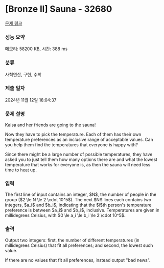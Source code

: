 # [Bronze II] Sauna - 32680 

[문제 링크](https://www.acmicpc.net/problem/32680) 

### 성능 요약

메모리: 58200 KB, 시간: 388 ms

### 분류

사칙연산, 구현, 수학

### 제출 일자

2024년 11월 12일 16:04:37

### 문제 설명

<p>Kaisa and her friends are going to the sauna!</p>

<p>Now they have to pick the temperature. Each of them has their own temperature preferences as an inclusive range of acceptable values. Can you help them find the temperatures that everyone is happy with?</p>

<p>Since there might be a large number of possible temperatures, they have asked you to just tell them how many options there are and what the lowest temperature that works for everyone is, as then the sauna will need less time to heat up.</p>

### 입력 

 <p>The first line of input contains an integer, $N$, the number of people in the group ($2 \le N \le 2 \cdot 10^5$). The next $N$ lines each contains two integers, $a_i$ and $b_i$, indicating that the $i$th person's temperature preference is between $a_i$ and $b_i$, inclusive. Temperatures are given in millidegrees Celsius, with $0 \le a_i \le b_i \le 2 \cdot 10^5$.</p>

### 출력 

 <p>Output two integers: first, the number of different temperatures (in millidegrees Celsius) that fit all preferences; and second, the lowest such value.</p>

<p>If there are no values that fit all preferences, instead output "bad news".</p>

